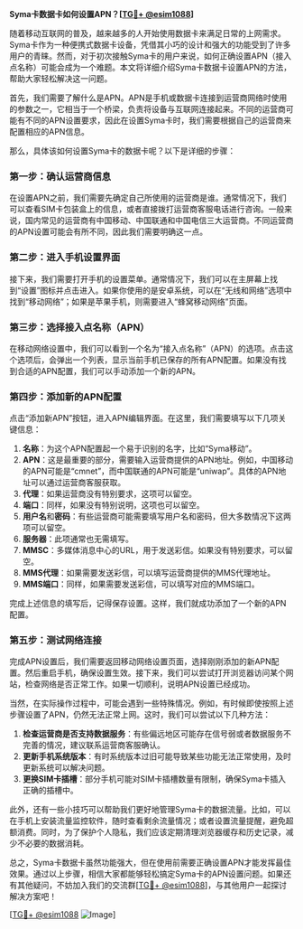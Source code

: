 **Syma卡数据卡如何设置APN？[[TG💪+ @esim1088](https://t.me/s/esim1088)]**

随着移动互联网的普及，越来越多的人开始使用数据卡来满足日常的上网需求。Syma卡作为一种便携式数据卡设备，凭借其小巧的设计和强大的功能受到了许多用户的青睐。然而，对于初次接触Syma卡的用户来说，如何正确设置APN（接入点名称）可能会成为一个难题。本文将详细介绍Syma卡数据卡设置APN的方法，帮助大家轻松解决这一问题。

首先，我们需要了解什么是APN。APN是手机或数据卡连接到运营商网络时使用的参数之一，它相当于一个桥梁，负责将设备与互联网连接起来。不同的运营商可能有不同的APN设置要求，因此在设置Syma卡时，我们需要根据自己的运营商来配置相应的APN信息。

那么，具体该如何设置Syma卡的数据卡呢？以下是详细的步骤：

### 第一步：确认运营商信息

在设置APN之前，我们需要先确定自己所使用的运营商是谁。通常情况下，我们可以查看SIM卡包装盒上的信息，或者直接拨打运营商客服电话进行咨询。一般来说，国内常见的运营商有中国移动、中国联通和中国电信三大运营商。不同运营商的APN设置可能会有所不同，因此我们需要明确这一点。

### 第二步：进入手机设置界面

接下来，我们需要打开手机的设置菜单。通常情况下，我们可以在主屏幕上找到“设置”图标并点击进入。如果你使用的是安卓系统，可以在“无线和网络”选项中找到“移动网络”；如果是苹果手机，则需要进入“蜂窝移动网络”页面。

### 第三步：选择接入点名称（APN）

在移动网络设置中，我们可以看到一个名为“接入点名称”（APN）的选项。点击这个选项后，会弹出一个列表，显示当前手机已保存的所有APN配置。如果没有找到合适的APN配置，我们可以手动添加一个新的APN。

### 第四步：添加新的APN配置

点击“添加新APN”按钮，进入APN编辑界面。在这里，我们需要填写以下几项关键信息：

1. **名称**：为这个APN配置起一个易于识别的名字，比如“Syma移动”。
2. **APN**：这是最重要的部分，需要输入运营商提供的APN地址。例如，中国移动的APN可能是“cmnet”，而中国联通的APN可能是“uniwap”。具体的APN地址可以通过运营商客服获取。
3. **代理**：如果运营商没有特别要求，这项可以留空。
4. **端口**：同样，如果没有特别说明，这项也可以留空。
5. **用户名**和**密码**：有些运营商可能需要填写用户名和密码，但大多数情况下这两项可以留空。
6. **服务器**：此项通常也无需填写。
7. **MMSC**：多媒体消息中心的URL，用于发送彩信。如果没有特别要求，可以留空。
8. **MMS代理**：如果需要发送彩信，可以填写运营商提供的MMS代理地址。
9. **MMS端口**：同样，如果需要发送彩信，可以填写对应的MMS端口。

完成上述信息的填写后，记得保存设置。这样，我们就成功添加了一个新的APN配置。

### 第五步：测试网络连接

完成APN设置后，我们需要返回移动网络设置页面，选择刚刚添加的新APN配置。然后重启手机，确保设置生效。接下来，我们可以尝试打开浏览器访问某个网站，检查网络是否正常工作。如果一切顺利，说明APN设置已经成功。

当然，在实际操作过程中，可能会遇到一些特殊情况。例如，有时候即使按照上述步骤设置了APN，仍然无法正常上网。这时，我们可以尝试以下几种方法：

1. **检查运营商是否支持数据服务**：有些偏远地区可能存在信号弱或者数据服务不完善的情况，建议联系运营商客服确认。
2. **更新手机系统版本**：有时系统版本过旧可能导致某些功能无法正常使用，及时更新系统可以解决问题。
3. **更换SIM卡插槽**：部分手机可能对SIM卡插槽数量有限制，确保Syma卡插入正确的插槽中。

此外，还有一些小技巧可以帮助我们更好地管理Syma卡的数据流量。比如，可以在手机上安装流量监控软件，随时查看剩余流量情况；或者设置流量提醒，避免超额消费。同时，为了保护个人隐私，我们应该定期清理浏览器缓存和历史记录，减少不必要的数据消耗。

总之，Syma卡数据卡虽然功能强大，但在使用前需要正确设置APN才能发挥最佳效果。通过以上步骤，相信大家都能够轻松搞定Syma卡的APN设置问题。如果还有其他疑问，不妨加入我们的交流群[[TG💪+ @esim1088](https://t.me/s/esim1088)]，与其他用户一起探讨解决方案吧！

[[TG💪+ @esim1088](https://t.me/s/esim1088) ![Image](https://i.postimg.cc/4NQfJmqS/Snipaste-2025-05-13-00-14-12.png)]